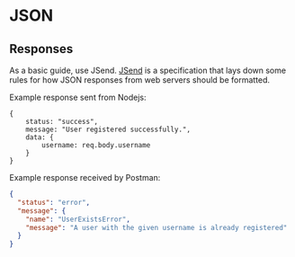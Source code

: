 # JSON  

## Responses  

As a basic guide, use JSend. [JSend](http://labs.omniti.com/labs/jsend) is a specification that lays down some rules for how JSON responses from web servers should be formatted.  

Example response sent from Nodejs:  
```Node
{
    status: "success",
    message: "User registered successfully.",
    data: {
        username: req.body.username
    }
}
```

Example response received by Postman:  
```JSON
{
  "status": "error",
  "message": {
    "name": "UserExistsError",
    "message": "A user with the given username is already registered"
  }
}
```
